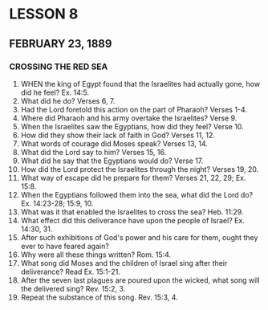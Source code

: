 # LESSON 8
## FEBRUARY 23, 1889

### CROSSING THE RED SEA

1. WHEN the king of Egypt found that the Israelites had actually gone, how did he feel? Ex. 14:5.
2. What did he do? Verses 6, 7.
3. Had the Lord foretold this action on the part of Pharaoh? Verses 1-4.
4. Where did Pharaoh and his army overtake the Israelites? Verse 9.
5. When the Israelites saw the Egyptians, how did they feel? Verse 10.
6. How did they show their lack of faith in God? Verses 11, 12.
7. What words of courage did Moses speak? Verses 13, 14.
8. What did the Lord say to him? Verses 15, 16.
9. What did he say that the Egyptians would do? Verse 17.
10. How did the Lord protect the Israelites through the night? Verses 19, 20.
11. What way of escape did he prepare for them? Verses 21, 22, 29; Ex. 15:8.
12. When the Egyptians followed them into the sea, what did the Lord do? Ex. 14:23-28; 15:9, 10.
13. What was it that enabled the Israelites to cross the sea? Heb. 11:29.
14. What effect did this deliverance have upon the people of Israel? Ex. 14:30, 31.
15. After such exhibitions of God's power and his care for them, ought they ever to have feared again?
16. Why were all these things written? Rom. 15:4.
17. What song did Moses and the children of Israel sing after their deliverance? Read Ex. 15:1-21.
18. After the seven last plagues are poured upon the wicked, what song will the delivered sing? Rev. 15:2, 3.
19. Repeat the substance of this song. Rev. 15:3, 4.